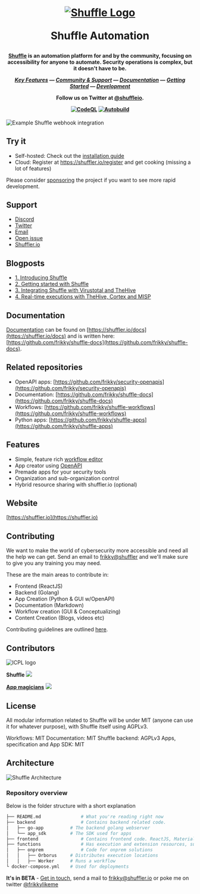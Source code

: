<h1 align="center">

[![Shuffle Logo](https://github.com/frikky/Shuffle/blob/launch/frontend/public/images/Shuffle_logo_new.png)](https://shuffler.io)

Shuffle Automation

</h1><h4 align="center">

[Shuffle](https://shuffler.io) is an automation platform for and by the community, focusing on accessibility for anyone to automate. Security operations is complex, but it doesn't have to be.

[_Key Features_](https://shuffler.io/docs/features) —
[_Community & Support_](https://discord.gg/B2CBzUm) —
[_Documentation_](https://shuffler.io/docs) —
[_Getting Started_](https://shuffler.io/docs/getting_started) —
[_Development_](https://github.com/frikky/Shuffle/blob/master/.github/CONTRIBUTING.md) 

Follow us on Twitter at [@shuffleio](https://twitter.com/shuffleio).

[![CodeQL](https://github.com/Shuffle/Shuffle/actions/workflows/codeql-analysis.yml/badge.svg?branch=launch)](https://github.com/Shuffle/Shuffle/actions/workflows/codeql-analysis.yml)
[![Autobuild](https://github.com/Shuffle/Shuffle/actions/workflows/dockerbuild.yaml/badge.svg?branch=launch)](https://github.com/Shuffle/Shuffle/actions/workflows/dockerbuild.yaml)

</h4>

![Example Shuffle webhook integration](https://github.com/frikky/Shuffle/blob/master/frontend/src/assets/img/github_shuffle_img.png)

## Try it
* Self-hosted: Check out the [installation guide](https://github.com/frikky/shuffle/blob/master/.github/install-guide.md)
* Cloud: Register at https://shuffler.io/register and get cooking (missing a lot of features)

Please consider [sponsoring](https://github.com/sponsors/frikky) the project if you want to see more rapid development.

## Support
* [Discord](https://discord.gg/B2CBzUm)
* [Twitter](https://twitter.com/shuffleio)
* [Email](mailto:frikky@shuffler.io)
* [Open issue](https://github.com/frikky/Shuffle/issues/new)
* [Shuffler.io](https://shuffler.io/contact)

## Blogposts
* [1. Introducing Shuffle](https://medium.com/security-operation-capybara/introducing-shuffle-an-open-source-soar-platform-part-1-58a529de7d12)
* [2. Getting started with Shuffle](https://medium.com/security-operation-capybara/getting-started-with-shuffle-an-open-source-soar-platform-part-2-1d7c67a64244)
* [3. Integrating Shuffle with Virustotal and TheHive](https://medium.com/@Frikkylikeme/integrating-shuffle-with-virustotal-and-thehive-open-source-soar-part-3-8e2e0d3396a9)
* [4. Real-time executions with TheHive, Cortex and MISP](https://medium.com/@Frikkylikeme/indicators-and-webhooks-with-thehive-cortex-and-misp-open-source-soar-part-4-f70cde942e59)

## Documentation
[Documentation](https://shuffler.io/docs) can be found on [https://shuffler.io/docs](https://shuffler.io/docs) and is written here: [https://github.com/frikky/shuffle-docs](https://github.com/frikky/shuffle-docs).

## Related repositories
* OpenAPI apps: [https://github.com/frikky/security-openapis](https://github.com/frikky/security-openapis)
* Documentation: [https://github.com/frikky/shuffle-docs](https://github.com/frikky/shuffle-docs)
* Workflows: [https://github.com/frikky/shuffle-workflows](https://github.com/frikky/shuffle-workflows)
* Python apps: [https://github.com/frikky/shuffle-apps](https://github.com/frikky/shuffle-apps)

## Features
* Simple, feature rich [workflow editor](https://shuffler.io/docs/workflows)
* App creator using [OpenAPI](https://github.com/frikky/OpenAPI-security-definitions)
* Premade apps for your security tools
* Organization and sub-organization control
* Hybrid resource sharing with shuffler.io (optional)

## Website
[https://shuffler.io](https://shuffler.io)

## Contributing
We want to make the world of cybersecurity more accessible and need all the help we can get. Send an email to [frikky@shuffler](mailto:frikky@shuffler.io) and we'll make sure to give you any training you may need.

These are the main areas to contribute in:
* Frontend (ReactJS)
* Backend (Golang)
* App Creation (Python & GUI w/OpenAPI)
* Documentation (Markdown)
* Workflow creation (GUI & Conceptualizing) 
* Content Creation (Blogs, videos etc) 

Contributing guidelines are outlined [here](https://github.com/frikky/Shuffle/blob/master/.github/CONTRIBUTING.md).

## Contributors 
![ICPL logo](https://github.com/frikky/Shuffle/blob/launch/frontend/src/assets/img/icpl_logo.png)

**Shuffle**
<a href="https://github.com/frikky/shuffle/graphs/contributors">
  <img src="https://contrib.rocks/image?repo=frikky/shuffle" />
</a>

[**App magicians**](https://github.com/frikky/shuffle-apps)
<a href="https://github.com/frikky/shuffle-apps/graphs/contributors">
  <img src="https://contrib.rocks/image?repo=frikky/shuffle-apps" />
</a>

## License
All modular information related to Shuffle will be under MIT (anyone can use it for whatever purpose), with Shuffle itself using AGPLv3. 

Workflows: MIT
Documentation: MIT
Shuffle backend: AGPLv3 
Apps, specification and App SDK: MIT

## Architecture
![Shuffle Architecture](https://github.com/frikky/Shuffle/blob/master/frontend/src/assets/img/shuffle_architecture.png)

### Repository overview 
Below is the folder structure with a short explanation
```bash
├── README.md				# What you're reading right now
├── backend					# Contains backend related code.
│   ├── go-app 			# The backend golang webserver
│   └── app_sdk			# The SDK used for apps
├── frontend				# Contains frontend code. ReactJS, Material UI and cytoscape
├── functions				# Has execution and extension resources, such as the Wazuh integration
│   ├── onprem				# Code for onprem solutions
│   │   ├── Orborus 	# Distributes execution locations
│   │   ├── Worker		# Runs a workflow
└ docker-compose.yml 	# Used for deployments
```

**It's in BETA** - [Get in touch](https://shuffler.io/contact), send a mail to [frikky@shuffler.io](mailto:frikky@shuffler.io) or poke me on twitter [@frikkylikeme](https://twitter.com/frikkylikeme)
